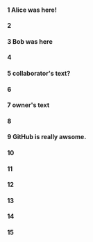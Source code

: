 #### 1 Alice was here!
#### 2
#### 3 Bob was here
#### 4
#### 5 collaborator's text?
#### 6
#### 7 owner's text
#### 8
#### 9 GitHub is really awsome. 
#### 10
#### 11
#### 12
#### 13
#### 14
#### 15